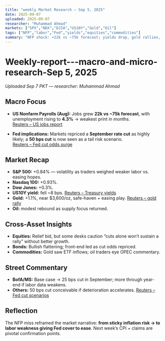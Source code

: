 ```yaml
---
title: "weekly Market Research — Sep 5, 2025"
date: 2025-09-07
uploaded: 2025-09-07
researcher: "Muhammad Ahmad"
markets: ["SPX","NDX","DJIA","US10Y","Gold","Oil"]
tags: ["NFP","labor","Fed","yields","equities","commodities"]
summary: "NFP shock: +22k vs ~75k forecast; yields drop, gold rallies, equities volatile; markets price Fed easing."
---
```

# Weekly-report---macro-and-micro-research-Sep 5, 2025
*Uploaded Sep 7 PKT — researcher: Muhammad Ahmad*

## Macro Focus  
- **US Nonfarm Payrolls (Aug):** Jobs grew **22k vs ~75k forecast**, with unemployment rising to **4.3%** → weakest print in months.  
   [Reuters – US jobs report](https://www.reuters.com/markets/us/us-job-growth-slows-august-unemployment-rate-rises-2025-09-05/)  

- **Fed implications:** Markets repriced a **September rate cut** as highly likely; a **50 bps cut** is now seen as a tail risk scenario.  
   [Reuters – Fed cut odds surge](https://www.reuters.com/markets/us/fed-rate-cut-bets-jump-after-us-jobs-report-2025-09-05/)  

## Market Recap  
- **S&P 500:** +0.84% — volatility as traders weighed weaker labor vs. easing hopes.  
- **Nasdaq 100:** +0.93%.  
- **Dow Jones:** +0.3%.  
- **US10Y yield:** fell ~8 bps.  [Reuters – Treasury yields](https://www.reuters.com/markets/us-treasury-yields-fall-after-nfp-2025-09-05/)  
- **Gold:** +1.1%, near $3,600/oz, safe-haven + easing play.  [Reuters – gold rally](https://www.reuters.com/markets/commodities/gold-jumps-us-jobs-report-2025-09-05/)  
- **Oil:** modest rebound as supply focus returned.  

## Cross-Asset Insights  
- **Equities:** Relief bid, but some desks caution “cuts alone won’t sustain a rally” without better growth.  
- **Bonds:** Bullish flattening; front-end led as cut odds repriced.  
- **Commodities:** Gold saw ETF inflows; oil traders eye OPEC commentary.  

## Street Commentary  
- **BofA/MS:** Base case → 25 bps cut in September; more through year-end if labor data weakens.  
- **Others:** 50 bps cut conceivable if deterioration accelerates.  [Reuters – Fed cut scenarios](https://www.reuters.com/markets/fed-cuts-50bps-scenario-2025-09-05/)  

## Reflection  
The NFP miss reframed the market narrative: **from sticky inflation risk → to labor weakness giving Fed cover to ease**. Next week’s CPI + claims are pivotal confirmation points.
